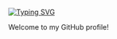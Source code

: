 [![Typing SVG](https://github-readme-typing-svg.vercel.app?font=Fira+Code&pause=1000&color=00F9FF&center=true&vCenter=true&width=435&lines=Hello+there!+I'm+Janesh+👋)](https://git.io/typing-svg)


Welcome to my GitHub profile!


<!--
**Janesh-e/Janesh-e** is a ✨ _special_ ✨ repository because its `README.md` (this file) appears on your GitHub profile.

Here are some ideas to get you started:

- 🔭 I’m currently working on ...
- 🌱 I’m currently learning ...
- 👯 I’m looking to collaborate on ...
- 🤔 I’m looking for help with ...
- 💬 Ask me about ...
- 📫 How to reach me: ...
- 😄 Pronouns: ...
- ⚡ Fun fact: ...
-->
